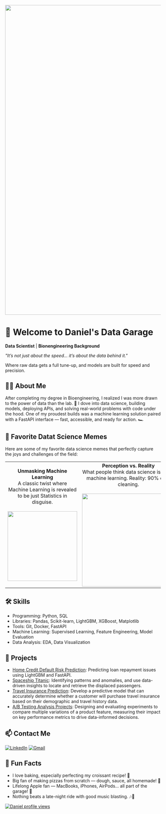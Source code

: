 <p align="center">
  <img src="https://media2.giphy.com/media/v1.Y2lkPTc5MGI3NjExMWs4a2N0MWoydnk4MDZsNGhhMGNzbDJkd2ZlZW1pbHk0NW53aGticiZlcD12MV9pbnRlcm5hbF9naWZfYnlfaWQmY3Q9Zw/A8Uo4id6WCk8rJkJk5/giphy.gif" width="1000px">
</p>


# 🔧 Welcome to Daniel's Data Garage

**Data Scientist** | **Bionengineering Background**

*"It’s not just about the speed... it’s about the data behind it."* 

Where raw data gets a full tune-up, and models are built for speed and precision.

## 👨‍💻 About Me

After completing my degree in Bioengineering, I realized I was more drawn to the power of data than the lab. 🚀
I dove into data science, building models, deploying APIs, and solving real-world problems with code under the hood.
One of my proudest builds was a machine learning solution paired with a FastAPI interface — fast, accessible, and ready for action. 🏎️

## 🚀 Favorite Datat Science Memes
Here are some of my favorite data science memes that perfectly capture the joys and challenges of the field:

<table>
  <tr>
    <td align="center">
      <strong>Unmasking Machine Learning</strong><br>
      A classic twist where Machine Learning is revealed to be just Statistics in disguise.<br><br>
      <img src="https://vokallond.com/wp-content/uploads/2023/09/Machine-learning-vs-statistics.png" width="225px">
    </td>
    <td align="center">
      <strong>Perception vs. Reality</strong><br>
      What people think data science is: 90% machine learning. Reality: 90% data cleaning.<br><br>
      <img src="https://img-9gag-fun.9cache.com/photo/a4Ey7od_700bwp.webp" width="300px">
    </td>
    <td align="center">
      <strong>The Weekend Effect</strong><br>
      Leaving code on Friday: "I'll finish this on Monday." Monday: "What does this mean?"<br><br>
      <img src="https://datasciencedojo.com/wp-content/uploads/16-995x1030.jpeg" width="300px">
    </td>
  </tr>
</table>



## 🛠️ Skills
- Programming: Python, SQL
- Libraries: Pandas, Scikit-learn, LightGBM, XGBoost, Matplotlib
- Tools: Git, Docker, FastAPI
- Machine Learning: Supervised Learning, Feature Engineering, Model Evaluation
- Data Analysis: EDA, Data Visualization

## 📂 Projects
- [Home Credit Default Risk Prediction](https://github.com/daniel0ku/home-credit-default-risk-project.git): Predicting loan repayment issues using LightGBM and FastAPI.
- [Spaceship Titanic](https://github.com/daniel0ku/spaceship-titanic-project.git): Identifying patterns and anomalies, and use data-driven insights to locate and retrieve the displaced passengers.
- [Travel Insurance Prediction](https://github.com/daniel0ku/travel-insurance-project.git): Develop a predictive model that can accurately determine whether a customer will purchase travel insurance based on their demographic and travel history data.
- [A/B Testing Analysis Projects](https://github.com/daniel0ku/ab-test-performance-analysis.git): Designing and evaluating experiments to compare multiple variations of a product feature, measuring their impact on key performance metrics to drive data-informed decisions.

## 📫 Contact Me

[![LinkedIn](https://img.shields.io/badge/LinkedIn-Connect-blue?style=for-the-badge&logo=linkedin&logoColor=white)](https://www.linkedin.com/in/danielkurmel)
[![Gmail](https://img.shields.io/badge/Gmail-danielkurmel@gmail.com-D14836?style=for-the-badge&logo=gmail&logoColor=white)](mailto:danielkurmel@gmail.com)


## 🌱 Fun Facts
- I love baking, especially perfecting my croissant recipe! 🥐
- Big fan of making pizzas from scratch — dough, sauce, all homemade! 🍕
- Lifelong Apple fan — MacBooks, iPhones, AirPods... all part of the garage! 🍏
- Nothing beats a late-night ride with good music blasting. 🎶🚗

[![Daniel profile views](https://u8views.com/api/v1/github/profiles/86955125/views/day-week-month-total-count.svg)](https://u8views.com/github/daniel0ku)
